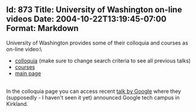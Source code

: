 Id: 873
Title: University of Washington on-line videos
Date: 2004-10-22T13:19:45-07:00
Format: Markdown
--------------
University of Washington provides some of their colloquia and courses as
on-line video:\

-   [colloquia](http://norfolk.cs.washington.edu/htbin-post/unrestricted/colloq/search.cgi)
    (make sure to change search criteria to see all previous talks)
-   [courses](http://www.cs.washington.edu/education/dl/course_index.html)
-   [main page](http://www.cs.washington.edu/news/colloq.info.html)

\
In the colloquia page you can access recent [talk by
Google](http://glinden.blogspot.com/2004/10/googles-kirkland-office.html)
where they (supposedly - I haven't seen it yet) announced Google tech
campus in Kirkland.
